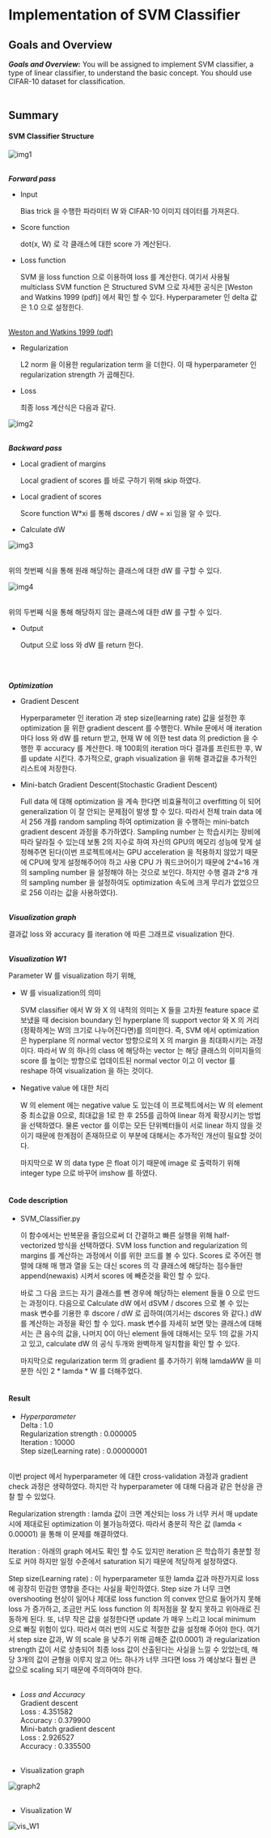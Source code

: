 # Implementation of SVM Classifier

## Goals and Overview

***Goals and Overview:*** You will be assigned to implement SVM classifier, a type of linear classifier, to understand the basic concept. You should use CIFAR-10 dataset for classification. <br/><br/>


## Summary

#### SVM Classifier Structure ####

![img1](/img1.png)
<br/><br/>

***Forward pass***

- Input

  Bias trick 을 수행한 파라미터 W 와 CIFAR-10 이미지 데이터를 가져온다.

- Score function
  
  dot(x, W) 로 각 클래스에 대한 score 가 계산된다.

- Loss function

  SVM 을 loss function 으로 이용하여 loss 를 계산한다. 여기서 사용될 multiclass SVM function 은 Structured SVM 으로 자세한 공식은 [Weston and Watkins 1999 (pdf)] 에서 확인 할 수 있다. Hyperparameter 인 delta 값은 1.0 으로 설정한다. <br/><br/>

[Weston and Watkins 1999 (pdf)](https://www.elen.ucl.ac.be/Proceedings/esann/esannpdf/es1999-461.pdf)

- Regularization

  L2 norm 을 이용한 regularization term 을 더한다. 이 때 hyperparameter 인 regularization strength 가 곱해진다.

- Loss

  최종 loss 계산식은 다음과 같다.
  
![img2](/img2.png)
<br/><br/>

***Backward pass***

- Local gradient of margins

  Local gradient of scores 를 바로 구하기 위해 skip 하였다.

- Local gradient of scores

  Score function W*xi 를 통해 dscores / dW = xi 임을 알 수 있다.

- Calculate dW

![img3](/img3.png)
<br/><br/>

  위의 첫번째 식을 통해 원래 해당하는 클래스에 대한 dW 를 구할 수 있다.

![img4](/img4.png)
<br/><br/>

  위의 두번째 식을 통해 해당하지 않는 클래스에 대한 dW 를 구할 수 있다.
  
- Output

  Output 으로 loss 와 dW 를 return 한다.
  
<br/><br/>

***Optimization***

- Gradient Descent

  Hyperparameter 인 iteration 과 step size(learning rate) 값을 설정한 후 optimization 을 위한 gradient descent 를 수행한다. While 문에서 매 iteration 마다 loss 와 dW 를 return 받고, 현재 W 에 의한 test data 의 prediction 을 수행한 후 accuracy 를 계산한다. 매 100회의 iteration 마다 결과를 프린트한 후, W 를 update 시킨다. 추가적으로, graph visualization 을 위해 결과값을 추가적인 리스트에 저장한다.

- Mini-batch Gradient Descent(Stochastic Gradient Descent)

  Full data 에 대해 optimization 을 계속 한다면 비효율적이고 overfitting 이 되어 generalization 이 잘 안되는 문제점이 발생 할 수 있다. 따라서 전체 train data 에서 256 개를 random sampling 하여 optimization 을 수행하는 mini-batch gradient descent 과정을 추가하였다. Sampling number 는 학습시키는 장비에 따라 달라질 수 있는데 보통 2의 지수로 하여 자신의 GPU의 메모리 성능에 맞게 설정해주면 된다(이번 프로젝트에서는 GPU acceleration 을 적용하지 않았기 때문에 CPU에 맞게 설정해주어야 하고 사용 CPU 가 쿼드코어이기 때문에 2^4=16 개의 sampling number 을 설정해야 하는 것으로 보인다. 하지만 수행 결과 2^8 개의 sampling number 을 설정하여도 optimization 속도에 크게 무리가 없었으므로 256 이라는 값을 사용하였다). <br/><br/>

***Visualization graph***

결과값 loss 와 accuracy 를 iteration 에 따른 그래프로 visualization 한다. <br/><br/>

***Visualization W1***

Parameter W 를 visualization 하기 위해,

- W 를 visualization의 의미

  SVM classifier 에서 W 와 X 의 내적의 의미는 X 들을 고차원 feature space 로 보냈을 때 decision boundary 인 hyperplane 의 support vector 와 X 의 거리(정확하게는 W의 크기로 나누어진다면)를 의미한다. 즉, SVM 에서 optimization 은 hyperplane 의 normal vector 방향으로의 X 의 margin 을 최대화시키는 과정이다. 따라서 W 의 하나의 class 에 해당하는 vector 는 해당 클래스의 이미지들의 score 를 높이는 방향으로 업데이트된 normal vector 이고 이 vector 를 reshape 하여 visualization 을 하는 것이다.
 
- Negative value 에 대한 처리

  W 의 element 에는 negative value 도 있는데 이 프로젝트에서는 W 의 element 중 최소값을 0으로, 최대값을 1로 한 후 255를 곱하여 linear 하게 확장시키는 방법을 선택하였다. 물론 vector 를 이루는 모든 단위벡터들이 서로 linear 하지 않을 것이기 때문에 한계점이 존재하므로 이 부분에 대해서는 추가적인 개선이 필요할 것이다.
 
  마지막으로 W 의 data type 은 float 이기 때문에 image 로 출력하기 위해 integer type 으로 바꾸어 imshow 를 하였다. <br/><br/>


#### Code description ####

- SVM_Classifier.py

  이 함수에서는 반복문을 줄임으로써 더 간결하고 빠른 실행을 위해 half-vectorized 방식을 선택하였다. SVM loss function and regularization 의 margins 를 계산하는 과정에서 이를 위한 코드를 볼 수 있다. Scores 로 주어진 행렬에 대해 매 행과 열을 도는 대신 scores 의 각 클래스에 해당하는 점수들만 append(newaxis) 시켜서 scores 에 빼준것을 확인 할 수 있다.

  바로 그 다음 코드는 자기 클래스를 뺀 경우에 해당하는 element 들을 0 으로 만드는 과정이다. 다음으로 Calculate dW 에서 dSVM / dscores 으로 볼 수 있는 mask 변수를 기용한 후 dscore / dW 로 곱하여(여기서는 dscores 와 같다.) dW를 계산하는 과정을 확인 할 수 있다. mask 변수를 자세히 보면 맞는 클래스에 대해서는 큰 음수의 값을, 나머지 0이 아닌 element 들에 대해서는 모두 1의 값을 가지고 있고, calculate dW 의 공식 두개와 완벽하게 일치함을 확인 할 수 있다.

  마지막으로 regularization term 의 gradient 를 추가하기 위해 lamda*W*W 을 미분한 식인 2 * lamda * W 를 더해주었다. <br/><br/>

#### Result ####

- *Hyperparameter* <br/>
Delta : 1.0 <br/>
Regularization strength : 0.000005 <br/>
Iteration : 10000 <br/>
Step size(Learning rate) : 0.00000001 <br/><br/>

이번 project 에서 hyperparameter 에 대한 cross-validation 과정과 gradient check 과정은 생략하였다. 하지만 각 hyperparameter 에 대해 다음과 같은 현상을 관찰 할 수 있었다.

Regularization strength : lamda 값이 크면 계산되는 loss 가 너무 커서 매 update 시에 제대로된 optimization 이 불가능하였다. 따라서 충분히 작은 값 (lamda < 0.00001) 을 통해 이 문제를 해결하였다.

Iteration : 아래의 graph 에서도 확인 할 수도 있지만 iteration 은 학습하기 충분할 정도로 커야 하지만 일정 수준에서 saturation 되기 때문에 적당하게 설정하였다.

Step size(Learning rate) : 이 hyperparameter 또한 lamda 값과 마찬가지로 loss 에 굉장히 민감한 영향을 준다는 사실을 확인하였다. Step size 가 너무 크면 overshooting 현상이 일어나 제대로 loss function 의 convex 안으로 들어가지 못해 loss 가 증가하고, 조금만 커도 loss function 의 최저점을 잘 찾지 못하고 위아래로 진동하게 된다. 또, 너무 작은 값을 설정한다면 update 가 매우 느리고 local minimum 으로 빠질 위험이 있다. 따라서 여러 번의 시도로 적절한 값을 설정해 주어야 한다. 여기서 step size 값과, W 의 scale 을 낮추기 위해 곱해준 값(0.0001) 과 regularization strength 값이 서로 상충되어 최종 loss 값이 산출된다는 사실을 느낄 수 있었는데, 해당 3개의 값이 균형을 이루지 않고 어느 하나가 너무 크다면 loss 가 예상보다 훨씬 큰 값으로 scaling 되기 때문에 주의하여야 한다. <br/><br/>

- *Loss and Accuracy* <br/>
Gradient descent <br/>
Loss : 4.351582 <br/>
Accuracy : 0.379900 <br/>
Mini-batch gradient descent <br/>
Loss : 2.926527 <br/>
Accuracy : 0.335500 <br/><br/>

- Visualization graph

![graph2](/graph2.PNG)
<br/><br/>

- Visualization W

![vis_W1](/vis_W1.PNG)
<br/><br/>
